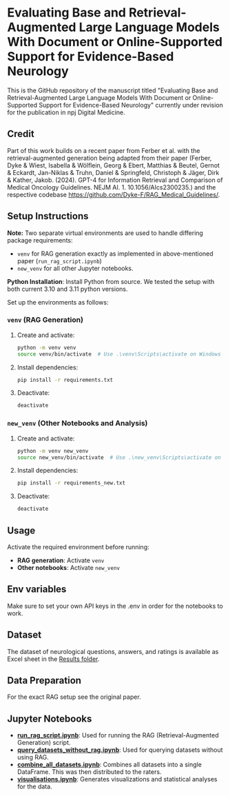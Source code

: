 # Evaluating Base and Retrieval-Augmented Large Language Models With Document or Online-Supported Support for Evidence-Based Neurology

This is the GitHub repository of the manuscript titled "Evaluating Base and Retrieval-Augmented Large Language Models With Document or Online-Supported Support for Evidence-Based Neurology" currently under revision for the publication in npj Digital Medicine. 

## Credit
Part of this work builds on a recent paper from Ferber et al. with the retrieval-augmented generation being adapted from their paper (Ferber, Dyke & Wiest, Isabella & Wölflein, Georg & Ebert, Matthias & Beutel, Gernot & Eckardt, Jan-Niklas & Truhn, Daniel & Springfeld, Christoph & Jäger, Dirk & Kather, Jakob. (2024). GPT-4 for Information Retrieval and Comparison of Medical Oncology Guidelines. NEJM AI. 1. 10.1056/AIcs2300235.) and the respective codebase https://github.com/Dyke-F/RAG_Medical_Guidelines/.


## Setup Instructions

**Note:** Two separate virtual environments are used to handle differing package requirements:
- `venv` for RAG generation exactly as implemented in above-mentioned paper (`run_rag_script.ipynb`)
- `new_venv` for all other Jupyter notebooks.

**Python Installation**: Install Python from source. We tested the setup with both current 3.10 and 3.11 python versions.  

Set up the environments as follows:

### `venv` (RAG Generation)
1. Create and activate:
   ```bash
   python -m venv venv
   source venv/bin/activate  # Use .\venv\Scripts\activate on Windows
   ```
2. Install dependencies:
   ```bash
   pip install -r requirements.txt
   ```
3. Deactivate:
   ```bash
   deactivate
   ```

### `new_venv` (Other Notebooks and Analysis)
1. Create and activate:
   ```bash
   python -m venv new_venv
   source new_venv/bin/activate  # Use .\new_venv\Scripts\activate on Windows
   ```
2. Install dependencies:
   ```bash
   pip install -r requirements_new.txt
   ```
3. Deactivate:
   ```bash
   deactivate
   ```

## Usage
Activate the required environment before running:
- **RAG generation**: Activate `venv`
- **Other notebooks**: Activate `new_venv`
  
## Env variables
Make sure to set your own API keys in the .env in order for the notebooks to work. 

## Dataset
The dataset of neurological questions, answers, and ratings is available as Excel sheet in the [Results folder](Results/Results/All_Answers_Full_DF_annotated_all.xlsx).

## Data Preparation
For the exact RAG setup see the original paper. 

## Jupyter Notebooks
- **[run_rag_script.ipynb](run_rag_script.ipynb)**: Used for running the RAG (Retrieval-Augmented Generation) script.
- **[query_datasets_without_rag.ipynb](query_datasets_without_rag.ipynb)**: Used for querying datasets without using RAG.
- **[combine_all_datasets.ipynb](combine_all_datasets.ipynb)**: Combines all datasets into a single DataFrame. This was then distributed to the raters. 
- **[visualisations.ipynb](visualisations.ipynb)**: Generates visualizations and statistical analyses for the data.


